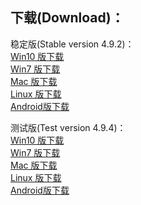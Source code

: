 
## 下载(Download)：
稳定版(Stable version 4.9.2)：  
[Win10 版下载](https://github.com/XX-net/XX-Net/releases/download/4.9.2/XX-Net-win10-4.9.2.7z)   
[Win7 版下载](https://github.com/XX-net/XX-Net/releases/download/4.9.2/XX-Net-win7-4.9.2.7z)   
[Mac 版下载](https://github.com/XX-net/XX-Net/releases/download/4.9.2/XX-Net-mac-4.9.2.7z)  
[Linux 版下载](https://github.com/XX-net/XX-Net/archive/4.9.2.zip)  
[Android版下载](https://github.com/XX-net/XX-Net/releases/download/4.9.2/XX-Net-4.9.2.apk)  




测试版(Test version 4.9.4)：  
[Win10 版下载](https://github.com/XX-net/XX-Net/releases/download/4.9.4/XX-Net-win10-4.9.4.7z)   
[Win7 版下载](https://github.com/XX-net/XX-Net/releases/download/4.9.4/XX-Net-win7-4.9.4.7z)   
[Mac 版下载](https://github.com/XX-net/XX-Net/releases/download/4.9.4/XX-Net-mac-4.9.4.7z)  
[Linux 版下载](https://github.com/XX-net/XX-Net/archive/4.9.4.zip)  
[Android版下载](https://github.com/XX-net/XX-Net/releases/download/4.9.4/XX-Net-4.9.4.apk)  
